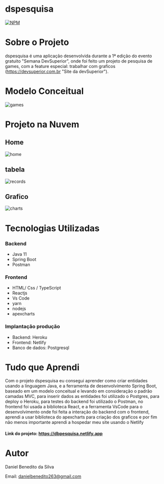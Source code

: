 # dspesquisa
[![NPM](https://img.shields.io/npm/l/react)](https://github.com/Daniel-BS-Dev/bootcamp-devsuperior/blob/main/LICENSE)

# Sobre o Projeto

dspesquisa é uma aplicação desenvolvida durante a 1ª edição do evento gratuito "Semana DevSuperior", onde
foi feito um projeto de pesquisa de games, com a feature especial: trabalhar com graficos (https://devsuperior.com.br "Site da devSuperior"). 


# Modelo Conceitual
![games](https://user-images.githubusercontent.com/81425846/146615111-9ccfba72-0a91-4b48-bb55-ac62f7711795.png)

# Projeto na Nuvem
## Home
![home](https://user-images.githubusercontent.com/81425846/146616437-10f981bb-cd73-44f1-a5ce-bbe35e6310b7.png)
## tabela 
![records](https://user-images.githubusercontent.com/81425846/146616313-4063b769-c1ea-424e-aad1-aa7fec97beea.png)
## Grafico
![charts](https://user-images.githubusercontent.com/81425846/146616317-0d5a5b67-8410-4f72-a216-82ad8c979573.png)
   
# Tecnologias Utilizadas 
### Backend
   - Java 11
   - Spring Boot
   - Postman
   
### Frontend
   - HTML/ Css / TypeScript
   - Reactjs
   - Vs Code
   - yarn
   - nodejs
   - apexcharts
   

### Implantação produção
   - Backend: Heroku
   - Frontend: Netlify
   - Banco de dados: Postgresql
   
 # Tudo que Aprendi
 
   Com o projeto dspesquisa eu consegui aprender como criar entidades usando a linguagem Java, e a ferramenta de desenvolvimento Spring Boot, baseado em um modelo conceitual e      levando em consideração o padrão camadas MVC, para inserir dados as entidades foi utilizado o Postgres, para deploy o Heroku, para testes do backend foi utilizado o Postman,
   no frontend foi usada a biblioteca React, e a ferramenta VsCode para o desenvolvimento onde foi feita a interação do backend com o frontend, aprendi a usar biblioteca do      apexcharts para criação dos graficos e por fim não menos importante aprendi a hospedar meu site usando o Netlify
   
 #### Link do projeto: https://dbpesquisa.netlify.app



# Autor 

Daniel Benedito da Silva

Email: danielbenedito263@gmail.com


